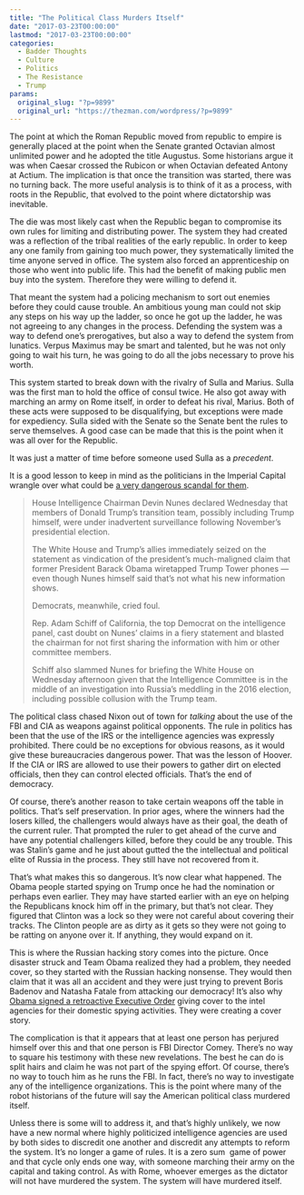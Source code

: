 ```yaml
---
title: "The Political Class Murders Itself"
date: "2017-03-23T00:00:00"
lastmod: "2017-03-23T00:00:00"
categories:
  - Badder Thoughts
  - Culture
  - Politics
  - The Resistance
  - Trump
params:
  original_slug: "?p=9899"
  original_url: "https://thezman.com/wordpress/?p=9899"
---
```


The point at which the Roman Republic moved from republic to empire is
generally placed at the point when the Senate granted Octavian almost
unlimited power and he adopted the title Augustus. Some historians argue
it was when Caesar crossed the Rubicon or when Octavian defeated Antony
at Actium. The implication is that once the transition was started,
there was no turning back. The more useful analysis is to think of it as
a process, with roots in the Republic, that evolved to the point where
dictatorship was inevitable.

The die was most likely cast when the Republic began to compromise its
own rules for limiting and distributing power. The system they had
created was a reflection of the tribal realities of the early republic.
In order to keep any one family from gaining too much power, they
systematically limited the time anyone served in office. The system also
forced an apprenticeship on those who went into public life. This had
the benefit of making public men buy into the system. Therefore they
were willing to defend it.

That meant the system had a policing mechanism to sort out enemies
before they could cause trouble. An ambitious young man could not skip
any steps on his way up the ladder, so once he got up the ladder, he was
not agreeing to any changes in the process. Defending the system was a
way to defend one’s prerogatives, but also a way to defend the system
from lunatics. Verpus Maximus may be smart and talented, but he was not
only going to wait his turn, he was going to do all the jobs necessary
to prove his worth.

This system started to break down with the rivalry of Sulla and Marius.
Sulla was the first man to hold the office of consul twice. He also got
away with marching an army on Rome itself, in order to defeat his rival,
Marius. Both of these acts were supposed to be disqualifying, but
exceptions were made for expediency. Sulla sided with the Senate so the
Senate bent the rules to serve themselves. A good case can be made that
this is the point when it was all over for the Republic.

It was just a matter of time before someone used Sulla as a *precedent*.

It is a good lesson to keep in mind as the politicians in the Imperial
Capital wrangle over what could be <a
href="http://www.politico.com/story/2017/03/devin-nunes-donald-trump-surveillance-obama-236366"
target="_blank">a very dangerous scandal for them</a>.

> House Intelligence Chairman Devin Nunes declared Wednesday that
> members of Donald Trump’s transition team, possibly including Trump
> himself, were under inadvertent surveillance following November’s
> presidential election.
>
> The White House and Trump’s allies immediately seized on the statement
> as vindication of the president’s much-maligned claim that former
> President Barack Obama wiretapped Trump Tower phones — even though
> Nunes himself said that’s not what his new information shows.
>
> Democrats, meanwhile, cried foul.
>
> Rep. Adam Schiff of California, the top Democrat on the intelligence
> panel, cast doubt on Nunes’ claims in a fiery statement and blasted
> the chairman for not first sharing the information with him or other
> committee members.
>
> Schiff also slammed Nunes for briefing the White House on Wednesday
> afternoon given that the Intelligence Committee is in the middle of an
> investigation into Russia’s meddling in the 2016 election, including
> possible collusion with the Trump team.

The political class chased Nixon out of town for *talking* about the use
of the FBI and CIA as weapons against political opponents. The rule in
politics has been that the use of the IRS or the intelligence agencies
was expressly prohibited. There could be no exceptions for obvious
reasons, as it would give these bureaucracies dangerous power. That was
the lesson of Hoover. If the CIA or IRS are allowed to use their powers
to gather dirt on elected officials, then they can control elected
officials. That’s the end of democracy.

Of course, there’s another reason to take certain weapons off the table
in politics. That’s self preservation. In prior ages, where the winners
had the losers killed, the challengers would always have as their goal,
the death of the current ruler. That prompted the ruler to get ahead of
the curve and have any potential challengers killed, before they could
be any trouble. This was Stalin’s game and he just about gutted the the
intellectual and political elite of Russia in the process. They still
have not recovered from it.

That’s what makes this so dangerous. It’s now clear what happened. The
Obama people started spying on Trump once he had the nomination or
perhaps even earlier. They may have started earlier with an eye on
helping the Republicans knock him off in the primary, but that’s not
clear. They figured that Clinton was a lock so they were not careful
about covering their tracks. The Clinton people are as dirty as it gets
so they were not going to be ratting on anyone over it. If anything,
they would expand on it.

This is where the Russian hacking story comes into the picture. Once
disaster struck and Team Obama realized they had a problem, they needed
cover, so they started with the Russian hacking nonsense. They would
then claim that it was all an accident and they were just trying to
prevent Boris Badenov and Natasha Fatale from attacking our democracy!
It’s also why <a
href="https://www.theatlantic.com/technology/archive/2017/01/obama-expanding-nsa-powers/513041/"
target="_blank">Obama signed a retroactive Executive Order</a> giving
cover to the intel agencies for their domestic spying activities. They
were creating a cover story.

The complication is that it appears that at least one person has
perjured himself over this and that one person is FBI Director Comey.
There’s no way to square his testimony with these new revelations. The
best he can do is split hairs and claim he was not part of the spying
effort. Of course, there’s no way to touch him as he runs the FBI. In
fact, there’s no way to investigate any of the intelligence
organizations. This is the point where many of the robot historians of
the future will say the American political class murdered itself.

Unless there is some will to address it, and that’s highly unlikely, we
now have a new normal where highly politicized intelligence agencies are
used by both sides to discredit one another and discredit any attempts
to reform the system. It’s no longer a game of rules. It is a zero sum
 game of power and that cycle only ends one way, with someone marching
their army on the capital and taking control. As with Rome, whoever
emerges as the dictator will not have murdered the system. The system
will have murdered itself.
